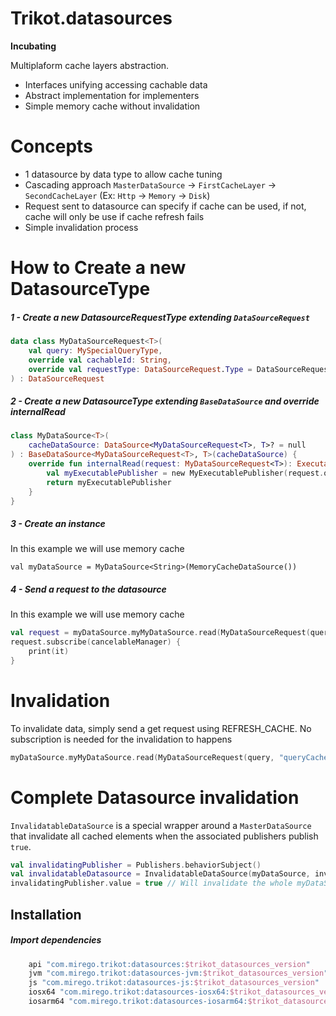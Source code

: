 # Trikot.datasources
**Incubating**

Multiplaform cache layers abstraction.
- Interfaces unifying accessing cachable data
- Abstract implementation for implementers
- Simple memory cache without invalidation

# Concepts
- 1 datasource by data type to allow cache tuning
- Cascading approach `MasterDataSource` -> `FirstCacheLayer` -> `SecondCacheLayer` (Ex: `Http` -> `Memory` -> `Disk`)
- Request sent to datasource can specify if cache can be used, if not, cache will only be use if cache refresh fails
- Simple invalidation process

# How to Create a new DatasourceType

##### 1 - Create a new DatasourceRequestType extending `DataSourceRequest`
```kotlin
data class MyDataSourceRequest<T>(
    val query: MySpecialQueryType,
    override val cachableId: String,
    override val requestType: DataSourceRequest.Type = DataSourceRequest.Type.USE_CACHE
) : DataSourceRequest
```

##### 2 - Create a new DatasourceType extending `BaseDataSource` and override internalRead
```kotlin
class MyDataSource<T>(    
    cacheDataSource: DataSource<MyDataSourceRequest<T>, T>? = null
) : BaseDataSource<MyDataSourceRequest<T>, T>(cacheDataSource) {
    override fun internalRead(request: MyDataSourceRequest<T>): ExecutablePublisher<T> {
        val myExecutablePublisher = new MyExecutablePublisher(request.query)
        return myExecutablePublisher
    }
}
```

##### 3 - Create an instance
In this example we will use memory cache
```
val myDataSource = MyDataSource<String>(MemoryCacheDataSource())
```

##### 4 - Send a request to the datasource
In this example we will use memory cache
```kotlin
val request = myDataSource.myMyDataSource.read(MyDataSourceRequest(query, "queryCacheId"))
request.subscribe(cancelableManager) {
    print(it)
}
```

# Invalidation
To invalidate data, simply send a get request using REFRESH_CACHE. No subscription is needed for the invalidation to happens
```kotlin
myDataSource.myMyDataSource.read(MyDataSourceRequest(query, "queryCacheId", DataSourceRequest.Type.REFRESH_CACHE))
```

# Complete Datasource invalidation
`InvalidatableDataSource` is a special wrapper around a `MasterDataSource` that invalidate all cached elements when the associated publishers publish `true`.
```kotlin
val invalidatingPublisher = Publishers.behaviorSubject()
val invalidatableDatasource = InvalidatableDataSource(myDataSource, invalidatingPublisher)
invalidatingPublisher.value = true // Will invalidate the whole myDataSource cache
```

## Installation
##### Import dependencies
```groovy
    api "com.mirego.trikot:datasources:$trikot_datasources_version"
    jvm "com.mirego.trikot:datasources-jvm:$trikot_datasources_version"
    js "com.mirego.trikot:datasources-js:$trikot_datasources_version"
    iosx64 "com.mirego.trikot:datasources-iosx64:$trikot_datasources_version"
    iosarm64 "com.mirego.trikot:datasources-iosarm64:$trikot_datasources_version"
```
